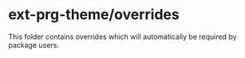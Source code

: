 # ext-prg-theme/overrides

This folder contains overrides which will automatically be required by package users.
